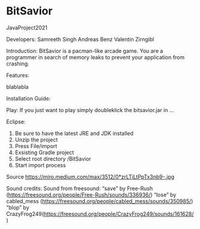 # BitSavior
JavaProject2021

Developers: 
Samreeth Singh
Andreas Benz
Valentin Zirngibl

Introduction:
BitSavior is a pacman-like arcade game. 
You are a programmer in search of memory leaks to prevent your application from crashing.

Features:

blablabla

Installation Guide:

Play:
If you just want to play simply doubleklick the bitsavior.jar in ...

Eclipse:
1. Be sure to have the latest JRE and JDK installed
2. Unzip the project
3. Press File/import
4. Exsisting Gradle project
5. Select root directory /BitSavior
6. Start import process





Source 
https://miro.medium.com/max/3512/0*zrLTiLtPpTx3nb9-.jpg

Sound credits:
Sound from freesound:
“save” by Free-Rush (https://freesound.org/people/Free-Rush/sounds/336936/) 
“lose” by cabled_mess (https://freesound.org/people/cabled_mess/sounds/350985/)
“blop” by CrazyFrog249(https://freesound.org/people/CrazyFrog249/sounds/161628/)

